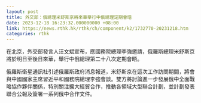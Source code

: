 ```yaml
---
layout: post
title: 外交部：俄總理米舒斯京將來華舉行中俄總理定期會晤
date: 2023-12-18 16:23:32.000000000 +08:00
link: https://news.rthk.hk/rthk/ch/component/k2/1732770-20231218.htm
categories: rthk
---
```


在北京，外交部發言人汪文斌宣布，應國務院總理李強邀請，俄羅斯總理米舒斯京將於明日至後日來華，舉行中俄總理第二十八次定期會晤。

俄羅斯衛星通訊社引述俄羅斯政府消息報道，米舒斯京在這次工作訪問期間，將會與中國國家主席習近平和國務院總理李強會談。雙方將討論進一步發展俄中全面戰略協作夥伴關係，特別關注擴大經貿合作，推動各領域大型聯合計劃，並計劃發表聯合公報及簽署一系列俄中合作文件。
